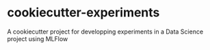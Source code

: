 # cookiecutter-experiments
A cookiecutter project for developping experiments in a Data Science project using MLFlow
